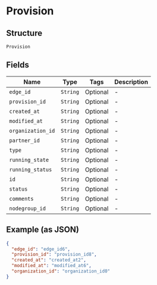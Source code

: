 
# Provision

## Structure

`Provision`

## Fields

| Name | Type | Tags | Description |
|  --- | --- | --- | --- |
| `edge_id` | `String` | Optional | - |
| `provision_id` | `String` | Optional | - |
| `created_at` | `String` | Optional | - |
| `modified_at` | `String` | Optional | - |
| `organization_id` | `String` | Optional | - |
| `partner_id` | `String` | Optional | - |
| `type` | `String` | Optional | - |
| `running_state` | `String` | Optional | - |
| `running_status` | `String` | Optional | - |
| `id` | `String` | Optional | - |
| `status` | `String` | Optional | - |
| `comments` | `String` | Optional | - |
| `nodegroup_id` | `String` | Optional | - |

## Example (as JSON)

```json
{
  "edge_id": "edge_id6",
  "provision_id": "provision_id8",
  "created_at": "created_at2",
  "modified_at": "modified_at6",
  "organization_id": "organization_id0"
}
```

